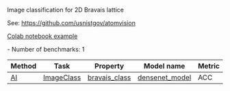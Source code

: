 Image classification for 2D Bravais lattice

See: https://github.com/usnistgov/atomvision

[Colab notebook example](https://colab.research.google.com/github/knc6/jarvis-tools-notebooks/blob/master/jarvis-tools-notebooks/AtomVisionExample.ipynb) 
<!--number_of_benchmarks--> - Number of benchmarks: 1


















































<!--table_content--><table style="width:100%" id="j_table"><thead><tr><th>Method</th><th>Task</th><th>Property</th><th>Model name</th><th>Metric</th><th>Score</th><th>Team</th><th>Dataset</th><th>Size</th></tr></thead><tr><td><a href= "./AI" target="_blank">AI</a></td><td><a href= "./AI/ImageClass" target="_blank">ImageClass</a></td><td><a href= "./bravais_class" target="_blank">bravais_class</a></td><td><a href="https://arxiv.org/abs/2212.02586" target="_blank">densenet_model</a></td><td>ACC</td><td>0.83</td><td>JARVIS</td><td>stem_2d_image</td><td>9150</td></tr><!--table_content--></table>
